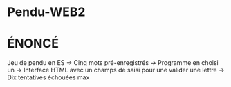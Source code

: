 # Pendu-WEB2
ÉNONCÉ
======
Jeu de pendu en ES
-> Cinq mots pré-enregistrés
-> Programme en choisi un
-> Interface HTML avec un champs de saisi pour une valider une lettre
-> Dix tentatives échouées max
